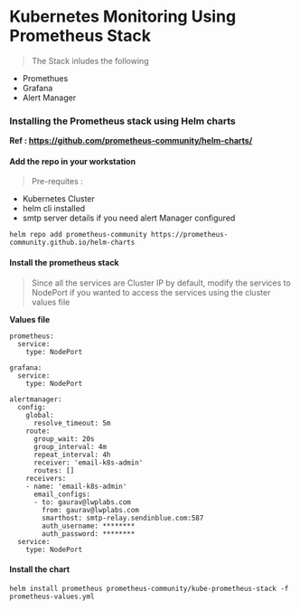 # Kubernetes Monitoring Using Prometheus Stack

> The Stack inludes the following

- Promethues
- Grafana
- Alert Manager

### Installing the Prometheus stack using Helm charts

**Ref : https://github.com/prometheus-community/helm-charts/**

#### Add the repo in your workstation

> Pre-requites :
- Kubernetes Cluster
- helm cli installed
- smtp server details if you need alert Manager configured


```
helm repo add prometheus-community https://prometheus-community.github.io/helm-charts

```

#### Install the prometheus stack

> Since all the services are Cluster IP by default, modify the services to NodePort if you wanted to access the services using the cluster values file

**Values file**

```
prometheus:
  service:
    type: NodePort

grafana:
  service:
    type: NodePort

alertmanager:
  config:
    global:
      resolve_timeout: 5m
    route:
      group_wait: 20s
      group_interval: 4m
      repeat_interval: 4h
      receiver: 'email-k8s-admin'
      routes: []
    receivers:
    - name: 'email-k8s-admin'
      email_configs:
      - to: gaurav@lwplabs.com
        from: gaurav@lwplabs.com
        smarthost: smtp-relay.sendinblue.com:587
        auth_username: ********
        auth_password: ********
  service:
    type: NodePort
```

#### Install the chart

```
helm install prometheus prometheus-community/kube-prometheus-stack -f prometheus-values.yml
```

